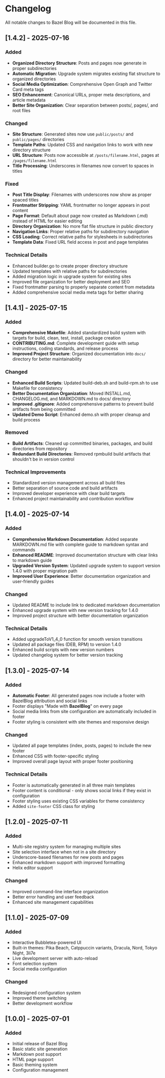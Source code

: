 # Changelog

All notable changes to Bazel Blog will be documented in this file.

## [1.4.2] - 2025-07-16

### Added
- **Organized Directory Structure**: Posts and pages now generate in proper subdirectories
- **Automatic Migration**: Upgrade system migrates existing flat structure to organized directories
- **Social Media Optimization**: Comprehensive Open Graph and Twitter Card meta tags
- **SEO Enhancement**: Canonical URLs, proper meta descriptions, and article metadata
- **Better Site Organization**: Clear separation between posts/, pages/, and root files

### Changed
- **Site Structure**: Generated sites now use `public/posts/` and `public/pages/` directories
- **Template Paths**: Updated CSS and navigation links to work with new directory structure
- **URL Structure**: Posts now accessible at `/posts/filename.html`, pages at `/pages/filename.html`
- **Title Processing**: Underscores in filenames now convert to spaces in titles

### Fixed
- **Post Title Display**: Filenames with underscores now show as proper spaced titles
- **Frontmatter Stripping**: YAML frontmatter no longer appears in post content
- **Page Format**: Default about page now created as Markdown (.md) instead of HTML for easier editing
- **Directory Organization**: No more flat file structure in public directory
- **Navigation Links**: Proper relative paths for subdirectory navigation
- **CSS Loading**: Correct relative paths for stylesheets in subdirectories
- **Template Data**: Fixed URL field access in post and page templates

### Technical Details
- Enhanced builder.go to create proper directory structure
- Updated templates with relative paths for subdirectories
- Added migration logic in upgrade system for existing sites
- Improved file organization for better deployment and SEO
- Fixed frontmatter parsing to properly separate content from metadata
- Added comprehensive social media meta tags for better sharing

## [1.4.1] - 2025-07-15

### Added
- **Comprehensive Makefile**: Added standardized build system with targets for build, clean, test, install, package creation
- **CONTRIBUTING.md**: Complete development guide with setup instructions, coding standards, and release process
- **Improved Project Structure**: Organized documentation into `docs/` directory for better maintainability

### Changed
- **Enhanced Build Scripts**: Updated build-deb.sh and build-rpm.sh to use Makefile for consistency
- **Better Documentation Organization**: Moved INSTALL.md, CHANGELOG.md, and MARKDOWN.md to docs/ directory
- **Improved .gitignore**: Added comprehensive patterns to prevent build artifacts from being committed
- **Updated Demo Script**: Enhanced demo.sh with proper cleanup and build process

### Removed
- **Build Artifacts**: Cleaned up committed binaries, packages, and build directories from repository
- **Redundant Build Directories**: Removed rpmbuild build artifacts that shouldn't be in version control

### Technical Improvements
- Standardized version management across all build files
- Better separation of source code and build artifacts
- Improved developer experience with clear build targets
- Enhanced project maintainability and contribution workflow

## [1.4.0] - 2025-07-14

### Added
- **Comprehensive Markdown Documentation**: Added separate MARKDOWN.md file with complete guide to markdown syntax and commands
- **Enhanced README**: Improved documentation structure with clear links to markdown guide
- **Upgraded Version System**: Updated upgrade system to support version 1.4.0 with proper migration path
- **Improved User Experience**: Better documentation organization and user-friendly guides

### Changed
- Updated README to include link to dedicated markdown documentation
- Enhanced upgrade system with new version tracking for 1.4.0
- Improved project structure with better documentation organization

### Technical Details
- Added upgradeToV1_4_0 function for smooth version transitions
- Updated all package files (DEB, RPM) to version 1.4.0
- Enhanced build scripts with new version numbers
- Updated changelog system for better version tracking

## [1.3.0] - 2025-07-14

### Added
- **Automatic Footer**: All generated pages now include a footer with BazelBlog attribution and social links
- Footer displays "Made with **BazelBlog**" on every page
- Social media links from site configuration are automatically included in footer
- Footer styling is consistent with site themes and responsive design

### Changed
- Updated all page templates (index, posts, pages) to include the new footer
- Enhanced CSS with footer-specific styling
- Improved overall page layout with proper footer positioning

### Technical Details
- Footer is automatically generated in all three main templates
- Footer content is conditional - only shows social links if they exist in configuration
- Footer styling uses existing CSS variables for theme consistency
- Added `site-footer` CSS class for styling

## [1.2.0] - 2025-07-11

### Added
- Multi-site registry system for managing multiple sites
- Site selection interface when not in a site directory
- Underscore-based filenames for new posts and pages
- Enhanced markdown support with improved formatting
- Helix editor support

### Changed
- Improved command-line interface organization
- Better error handling and user feedback
- Enhanced site management capabilities

## [1.1.0] - 2025-07-09

### Added
- Interactive Bubbletea-powered UI
- Built-in themes: Pika Beach, Catppuccin variants, Dracula, Nord, Tokyo Night, 3li7e
- Live development server with auto-reload
- Font selection system
- Social media configuration

### Changed
- Redesigned configuration system
- Improved theme switching
- Better development workflow

## [1.0.0] - 2025-07-01

### Added
- Initial release of Bazel Blog
- Basic static site generation
- Markdown post support
- HTML page support
- Basic theming system
- Configuration management
